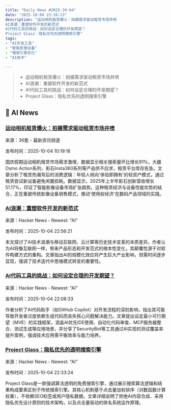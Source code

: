 ```yaml
---
title: "Daily News #2025-10-04"
date: "2025-10-04 23:16:13"
description: "运动相机租赁爆火：拍摄需求驱动租赁市场井喷
AI浪潮：重塑软件开发的新范式
AI代码工具的挑战：如何设定合理的开发期望？
Project Glass：隐私优先的透明搜索引擎"
tags: 
- "AI开发工具"
- "智能影像设备"
- "搜索引擎优化"
- "AI技术"

---
```


> - 运动相机租赁爆火：拍摄需求驱动租赁市场井喷
> - AI浪潮：重塑软件开发的新范式
> - AI代码工具的挑战：如何设定合理的开发期望？
> - Project Glass：隐私优先的透明搜索引擎

## 🤖 AI News

### [运动相机租赁爆火：拍摄需求驱动租赁市场井喷](https://www.36kr.com/p/3494240120281992)

来源：36氪 - 最新资讯频道

发布时间：2025-10-04 10:19:16

国庆假期运动相机租赁市场需求激增，数据显示相关搜索量环比增长91%。大疆Osmo Action系列、影石Insta360系列等产品供不应求，租赁平台库存告急。文章分析了租赁热潮背后的消费逻辑：年轻人倾向'体验即拥有'的轻资产模式，通过租赁尝试新设备避免闲置损耗。数据显示，2025年上半年影石创新营收增长51.17%，印证了智能影像设备市场扩张趋势。这种租赁经济与设备性能优势的结合，正在重塑传统影像设备销售模式，推动'使用权经济'在数码产品领域的实践。

### [AI浪潮：重塑软件开发的新范式](https://alearningaday.blog/2025/10/04/ai-wave-the-what-and-the-how/)

来源：Hacker News - Newest: "AI"

发布时间：2025-10-04 22:56:21

本文探讨了AI技术浪潮与移动互联网、云计算等历史技术变革的本质差异。作者认为AI将像互联网一样，带来产品形态和开发范式的根本性变化，其颠覆性源于对软件构建方式的重构。文章指出AI的规模化效应将产生巨大产业影响，但需时间逐步显现，强调了技术迭代中思维模式转变的重要性。

### [AI代码工具的挑战：如何设定合理的开发期望？](https://medium.com/ai-advances/theres-a-phantom-author-in-your-codebase-and-it-s-a-problem-0c304daf7087)

来源：Hacker News - Newest: "AI"

发布时间：2025-10-04 22:08:33

作者分析了AI代码助手（如GitHub Copilot）对开发流程的深刻影响，指出其可能导致开发者过度依赖生成代码而丧失核心问题解决能力。文章提出设定最小可行期望（MVE）的实践框架，涵盖AI优先IDE使用、自动化代码审查、MCP服务器整合、测试生成等应用场景，并分享了SecurityBot等工具通过AI实现的测试覆盖率提升案例，强调技术应用需平衡效率与能力培养。

### [Project Glass：隐私优先的透明搜索引擎](https://glass.8ball.space)

来源：Hacker News - Newest: "AI"

发布时间：2025-10-04 22:33:24

Project Glass是一款强调算法透明的免费搜索引擎，通过展示搜索算法逻辑和结果构成要素区别于传统搜索引擎。其核心机制基于点击量加权排序（对数函数计算权重），不依赖SEO标签或用户隐私数据。文章详细说明了拒绝AI内容合成、采用隐私优先设计原则的技术架构，以及点击量驱动的排名系统运作原理。
